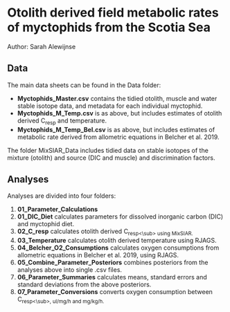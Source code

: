# Otolith derived field metabolic rates of myctophids from the Scotia Sea

Author: Sarah Alewijnse

## Data

The main data sheets can be found in the Data folder:
* **Myctophids_Master.csv** contains the tidied otolith, muscle and water stable isotope data, and metadata for each individual myctophid.
* **Myctophids_M_Temp.csv** is as above, but includes estimates of otolith derived C<sub>resp</sub> and temperature.
* **Myctophids_M_Temp_Bel.csv** is as above, but includes estimates of metabolic rate derived from allometric equations in Belcher et al. 2019.

The folder MixSIAR_Data includes tidied data on stable isotopes of the mixture (otolith) and source (DIC and muscle) and discrimination factors.

## Analyses

Analyses are divided into four folders:

1. **01_Parameter_Calculations**
 1. **01_DIC_Diet** calculates parameters for dissolved inorganic carbon (DIC) and myctophid diet.
 2. **02_C_resp** calculates otolith derived C<sub>resp<\sub> using MixSIAR.
 3. **03_Temperature** calculates otolith derived temperature using RJAGS.
 4. **04_Belcher_O2_Consumptions** calculates oxygen consumptions from allometric equations in Belcher et al. 2019, using RJAGS.
 5. **05_Combine_Parameter_Posteriors** combines posteriors from the analyses above into single .csv files.
 6. **06_Parameter_Summaries** calculates means, standard errors and standard deviations from the above posteriors.
 7. **07_Parameter_Conversions** converts oxygen consumption between C<sub>resp<\sub>, ul/mg/h and mg/kg/h.
